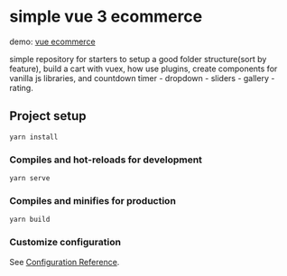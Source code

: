 # simple vue 3 ecommerce

demo: [vue ecommerce](https://vue-ecommerce-template.netlify.app/)

simple repository for starters to setup a good folder structure(sort by feature), build a cart with vuex, how use plugins, create components for vanilla js libraries, and countdown timer - dropdown - sliders - gallery - rating.

## Project setup

```
yarn install
```

### Compiles and hot-reloads for development

```
yarn serve
```

### Compiles and minifies for production

```
yarn build
```

### Customize configuration

See [Configuration Reference](https://cli.vuejs.org/config/).
